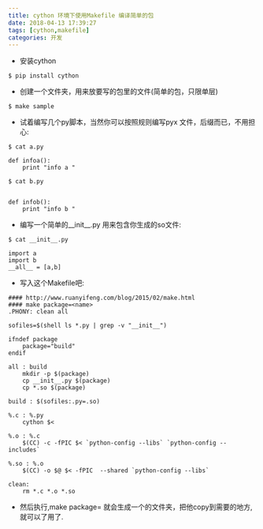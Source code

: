 ```yaml
---
title: cython 环境下使用Makefile 编译简单的包
date: 2018-04-13 17:39:27
tags: [cython,makefile]
categories: 开发
---
```


* 安装cython
```shell
$ pip install cython
```

* 创建一个文件夹，用来放要写的包里的文件(简单的包，只限单层)
```shell
$ make sample
```

* 试着编写几个py脚本，当然你可以按照规则编写pyx 文件，后缀而已，不用担心:
```shell
$ cat a.py

def infoa():
    print "info a "

$ cat b.py


def infob():
    print "info b "

```

* 编写一个简单的__init__.py 用来包含你生成的so文件:
```shell
$ cat __init__.py

import a
import b
__all__ = [a,b]

```

* 写入这个Makefile吧:
```shell
#### http://www.ruanyifeng.com/blog/2015/02/make.html
#### make package=<name>
.PHONY: clean all

sofiles=$(shell ls *.py | grep -v "__init__")

ifndef package
	package="build"
endif

all : build
	mkdir -p $(package)
	cp __init__.py $(package)
	cp *.so $(package)

build : $(sofiles:.py=.so)

%.c : %.py
	cython $<

%.o : %.c
	$(CC) -c -fPIC $< `python-config --libs` `python-config --includes`

%.so : %.o
	$(CC) -o $@ $< -fPIC  --shared `python-config --libs`

clean:
	rm *.c *.o *.so
```

* 然后执行,make package=<name> 就会生成一个<name>的文件夹，把他copy到需要的地方,就可以了用了.

